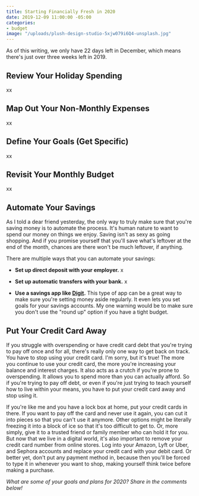```yaml
---
title: Starting Financially Fresh in 2020
date: 2019-12-09 11:00:00 -05:00
categories:
- budget
image: "/uploads/plush-design-studio-5xjw079i6Q4-unsplash.jpg"
---
```


As of this writing, we only have 22 days left in December, which means there's just over three weeks left in 2019. 

## Review Your Holiday Spending

xx

## Map Out Your Non-Monthly Expenses

xx

## Define Your Goals (Get Specific)

xx

## Revisit Your Monthly Budget

xx

## Automate Your Savings

As I told a dear friend yesterday, the only way to truly make sure that you're saving money is to automate the process. It's human nature to want to spend our money on things we enjoy. Saving isn't as sexy as going shopping. And if you promise yourself that you'll save what's leftover at the end of the month, chances are there won't be much leftover, if anything. 

There are multiple ways that you can automate your savings:

* **Set up direct deposit with your employer.** x

* **Set up automatic transfers with your bank.** x

* **Use a savings app like [Digit](https://digit.co/).** This type of app can be a great way to make sure you're setting money aside regularly. It even lets you set goals for your savings accounts. My one warning would be to make sure you don't use the "round up" option if you have a tight budget. 

## Put Your Credit Card Away

If you struggle with overspending or have credit card debt that you're trying to pay off once and for all, there's really only one way to get back on track. You have to stop using your credit card. I'm sorry, but it's true! The more you continue to use your credit card, the more you're increasing your balance and interest charges. It also acts as a crutch if you're prone to overspending. It allows you to spend more than you can actually afford. So if you're trying to pay off debt, or even if you're just trying to teach yourself how to live within your means, you have to put your credit card away and stop using it. 

If you're like me and you have a lock box at home, put your credit cards in there. If you want to pay off the card and never use it again, you can cut it into pieces so that you can't use it anymore. Other options might be literally freezing it into a block of ice so that it's too difficult to get to. Or, more simply, give it to a trusted friend or family member who can hold it for you. But now that we live in a digital world, it's also important to remove your credit card number from online stores. Log into your Amazon, Lyft or Uber, and Sephora accounts and replace your credit card with your debit card. Or better yet, don't put any payment method in, because then you'll be forced to type it in whenever you want to shop, making yourself think twice before making a purchase.

*What are some of your goals and plans for 2020? Share in the comments below!*